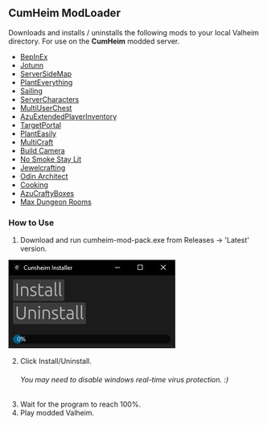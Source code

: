 ## **CumHeim** ModLoader

Downloads and installs / uninstalls the following mods to your local Valheim directory. For use on the **CumHeim** modded server.

- [BepInEx](https://thunderstore.io/c/valheim/p/denikson/BepInExPack_Valheim/) 
- [Jotunn](https://thunderstore.io/c/valheim/p/ValheimModding/Jotunn/)
- [ServerSideMap](https://thunderstore.io/c/valheim/p/Mydayyy/ServerSideMap/)
- [PlantEverything](https://thunderstore.io/c/valheim/p/Advize/PlantEverything/)
- [Sailing](https://thunderstore.io/c/valheim/p/Smoothbrain/Sailing/)
- [ServerCharacters](https://thunderstore.io/c/valheim/p/Smoothbrain/ServerCharacters/)
- [MultiUserChest](https://thunderstore.io/c/valheim/p/MSchmoecker/MultiUserChest/)
- [AzuExtendedPlayerInventory](https://thunderstore.io/c/valheim/p/Azumatt/AzuExtendedPlayerInventory/)
- [TargetPortal](https://thunderstore.io/c/valheim/p/Smoothbrain/TargetPortal/)
- [PlantEasily](https://thunderstore.io/c/valheim/p/Advize/PlantEasily/)
- [MultiCraft](https://thunderstore.io/c/valheim/p/Advize/PlantEasily/)
- [Build Camera](https://thunderstore.io/c/valheim/p/Azumatt/Build_Camera_Custom_Hammers_Edition/)
- [No Smoke Stay Lit](https://thunderstore.io/c/valheim/p/TastyChickenLegs/NoSmokeStayLit/)
- [Jewelcrafting](https://thunderstore.io/c/valheim/p/Smoothbrain/Jewelcrafting/)
- [Odin Architect](https://thunderstore.io/c/valheim/p/OdinPlus/OdinArchitect/)
- [Cooking](https://thunderstore.io/c/valheim/p/Smoothbrain/Cooking/)
- [AzuCraftyBoxes](https://thunderstore.io/c/valheim/p/Azumatt/AzuCraftyBoxes/)
- [Max Dungeon Rooms](https://thunderstore.io/c/valheim/p/Digitalroot/Max_Dungeon_Rooms/)

### How to Use
1) Download and run cumheim-mod-pack.exe from Releases -> 'Latest' version.

![CumHeim](https://github.com/IdotNuerk/CumHeim/blob/master/cumheim.JPG)

2) Click Install/Uninstall.
    ###### You may need to disable windows real-time virus protection. :)
3) Wait for the program to reach 100%.
4) Play modded Valheim.
